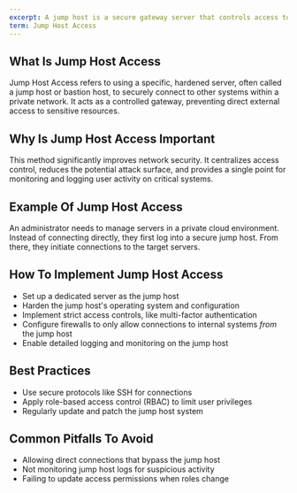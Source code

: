 ```yaml
---
excerpt: A jump host is a secure gateway server that controls access to private networks and sensitive resources.
term: Jump Host Access
---
```

## What Is Jump Host Access

Jump Host Access refers to using a specific, hardened server, often called a jump host or bastion host, to securely connect to other systems within a private network. It acts as a controlled gateway, preventing direct external access to sensitive resources.

## Why Is Jump Host Access Important

This method significantly improves network security. It centralizes access control, reduces the potential attack surface, and provides a single point for monitoring and logging user activity on critical systems.

## Example Of Jump Host Access

An administrator needs to manage servers in a private cloud environment. Instead of connecting directly, they first log into a secure jump host. From there, they initiate connections to the target servers.

## How To Implement Jump Host Access

- Set up a dedicated server as the jump host
- Harden the jump host's operating system and configuration
- Implement strict access controls, like multi-factor authentication
- Configure firewalls to only allow connections to internal systems _from_ the jump host
- Enable detailed logging and monitoring on the jump host

## Best Practices

- Use secure protocols like SSH for connections
- Apply role-based access control (RBAC) to limit user privileges
- Regularly update and patch the jump host system

## Common Pitfalls To Avoid

- Allowing direct connections that bypass the jump host
- Not monitoring jump host logs for suspicious activity
- Failing to update access permissions when roles change
